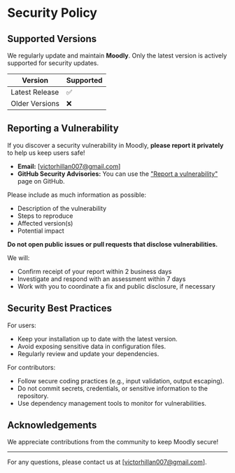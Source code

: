 # Security Policy

## Supported Versions

We regularly update and maintain **Moodly**. Only the latest version is actively supported for security updates.

| Version         | Supported          |
|-----------------|-------------------|
| Latest Release  | :white_check_mark: |
| Older Versions  | :x:               |

## Reporting a Vulnerability

If you discover a security vulnerability in Moodly, **please report it privately** to help us keep users safe!

- **Email:** [victorhillan007@gmail.com]
- **GitHub Security Advisories:** You can use the ["Report a vulnerability"](https://github.com/Hillan007/Moodly-2.0/security/advisories/new) page on GitHub.

Please include as much information as possible:
- Description of the vulnerability
- Steps to reproduce
- Affected version(s)
- Potential impact

**Do not open public issues or pull requests that disclose vulnerabilities.**

We will:
- Confirm receipt of your report within 2 business days
- Investigate and respond with an assessment within 7 days
- Work with you to coordinate a fix and public disclosure, if necessary

## Security Best Practices

For users:
- Keep your installation up to date with the latest version.
- Avoid exposing sensitive data in configuration files.
- Regularly review and update your dependencies.

For contributors:
- Follow secure coding practices (e.g., input validation, output escaping).
- Do not commit secrets, credentials, or sensitive information to the repository.
- Use dependency management tools to monitor for vulnerabilities.

## Acknowledgements

We appreciate contributions from the community to keep Moodly secure!

---

For any questions, please contact us at [victorhillan007@gmail.com].
